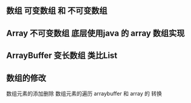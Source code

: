 ## 数组 可变数组 和 不可变数组

## Array  不可变数组  底层使用java  的 array 数组实现
## ArrayBuffer  变长数组 类比List
## 数组的修改 
数组元素的添加删除
数组元素的遍历
arraybuffer  和 array 的 转换
